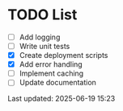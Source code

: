 # TODO List

- [ ] Add logging
- [ ] Write unit tests
- [x] Create deployment scripts
- [x] Add error handling
- [ ] Implement caching
- [ ] Update documentation

Last updated: 2025-06-19 15:23
